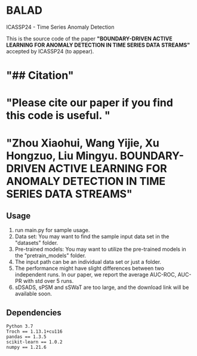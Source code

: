 # BALAD
ICASSP24 - Time Series Anomaly Detection

This is the source code of the paper  **"BOUNDARY-DRIVEN ACTIVE LEARNING FOR ANOMALY DETECTION IN TIME SERIES DATA STREAMS"** accepted by ICASSP24 (to appear).

# "## Citation"

# "Please cite our paper if you find this code is useful.  "

# "Zhou Xiaohui, Wang Yijie, Xu Hongzuo, Liu Mingyu. BOUNDARY-DRIVEN ACTIVE LEARNING FOR ANOMALY DETECTION IN TIME SERIES DATA STREAMS"
## Usage
1. run main.py for sample usage.
2. Data set: You may want to find the sample input data set in the "datasets" folder.
2. Pre-trained models: You may want to utilize the pre-trained models in the "pretrain_models" folder.
3. The input path can be an individual data set or just a folder. 
4. The performance might have slight differences between two independent runs. In our paper, we report the average AUC-ROC, AUC-PR with std over 5 runs. 
5. sDSADS, sPSM and sSWaT are too large, and the download link will be available soon.

## Dependencies
```
Python 3.7
Troch == 1.13.1+cu116
pandas == 1.3.5
scikit-learn == 1.0.2
numpy == 1.21.6
```
